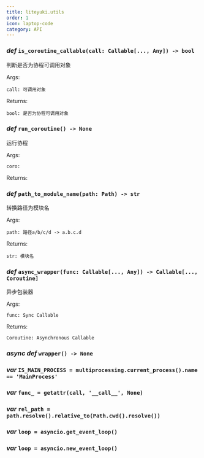 ```yaml
---
title: liteyuki.utils
order: 1
icon: laptop-code
category: API
---
```


### ***def*** `is_coroutine_callable(call: Callable[..., Any]) -> bool`

判断是否为协程可调用对象

Args:

    call: 可调用对象

Returns:

    bool: 是否为协程可调用对象

### ***def*** `run_coroutine() -> None`

运行协程

Args:

    coro:



Returns:

### ***def*** `path_to_module_name(path: Path) -> str`

转换路径为模块名

Args:

    path: 路径a/b/c/d -> a.b.c.d

Returns:

    str: 模块名

### ***def*** `async_wrapper(func: Callable[..., Any]) -> Callable[..., Coroutine]`

异步包装器

Args:

    func: Sync Callable

Returns:

    Coroutine: Asynchronous Callable

### ***async def*** `wrapper() -> None`



### ***var*** `IS_MAIN_PROCESS = multiprocessing.current_process().name == 'MainProcess'`



### ***var*** `func_ = getattr(call, '__call__', None)`



### ***var*** `rel_path = path.resolve().relative_to(Path.cwd().resolve())`



### ***var*** `loop = asyncio.get_event_loop()`



### ***var*** `loop = asyncio.new_event_loop()`



